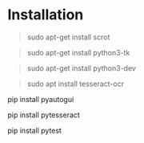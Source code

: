 # Installation #

> sudo apt-get install scrot

> sudo apt-get install python3-tk

> sudo apt-get install python3-dev

> sudo apt install tesseract-ocr

pip install pyautogui

pip install pytesseract

pip install pytest
